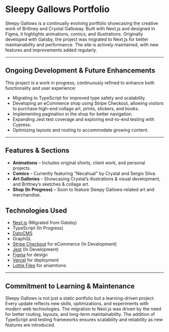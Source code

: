 # Sleepy Gallows Portfolio

Sleepy Gallows is a continually evolving portfolio showcasing the creative work of Brittney and Crystal Galloway. Built with Next.js and designed in Figma, it highlights animations, comics, and illustrations. Originally developed with Gatsby, the project was migrated to Next.js for better maintainability and performance. The site is actively maintained, with new features and improvements added regularly.

---

## Ongoing Development & Future Enhancements

This project is a work in progress, continuously refined to enhance both functionality and user experience:
- Migrating to TypeScript for improved type safety and scalability.
- Developing an eCommerce shop using Stripe Checkout, allowing visitors to purchase high-end collage art, prints, stickers, and books.
- Implementing pagination in the shop for better navigation.
- Expanding Jest test coverage and exploring end-to-end testing with Cypress.
- Optimizing layouts and routing to accommodate growing content.

---

## Features & Sections
- **Animations** – Includes original shorts, client work, and personal projects.
- **Comics** – Currently featuring "Necahual" by Crystal and Sergio Silva.
- **Art Galleries** – Showcasing Crystal’s illustrations & visual development, and Brittney’s sketches & collage art.
- **Shop (In Progress)** – Soon to feature Sleepy Gallows-related art and merchandise.

## Technologies Used

- [Next.js](https://nextjs.org/) (Migrated from Gatsby)
- TypeScript (In Progress)
- [DatoCMS](https://www.datocms.com/)
- GraphQL
- [Stripe Checkout](https://stripe.com/payments/checkout) for eCommerce (In Development)
- [Jest](https://jestjs.io/) (In Development)
- [Figma](https://www.figma.com/) for design
- [Vercel](https://vercel.com/) for deployment
- [Lottie Files](https://lottiefiles.com/) for aniamtions

---

## Commitment to Learning & Maintenance

Sleepy Gallows is not just a static portfolio but a learning-driven project. Every update reflects new skills, optimizations, and experiments with modern web technologies. The migration to Next.js was driven by the need for better routing, layouts, and long-term maintainability. The addition of TypeScript and testing frameworks ensures scalability and reliability as new features are introduced.
